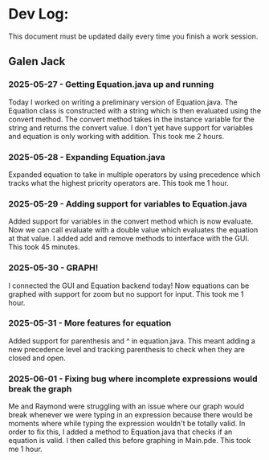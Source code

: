# Dev Log:

This document must be updated daily every time you finish a work session.

## Galen Jack 





### 2025-05-27 - Getting Equation.java up and running
Today I worked on writing a preliminary version of Equation.java. The Equation class is constructed with
a string which is then evaluated using the convert method. The convert method takes in the instance variable 
for the string and returns the convert value. I don't yet have support for variables and equation is only working with 
addition. This took me 2 hours.

### 2025-05-28 - Expanding Equation.java
Expanded equation to take in multiple operators by using precedence which tracks
what the highest priority operators are. This took me 1 hour.

### 2025-05-29 - Adding support for variables to Equation.java
Added support for variables in the convert method which is now evaluate. Now we can call evaluate with a double value
which evaluates the equation at that value. I added add and remove methods to interface with the GUI. This took 45 minutes.

### 2025-05-30 - GRAPH!
I connected the GUI and Equation backend today! Now equations can be graphed with support for zoom but no support for input. This took me 1 hour.

### 2025-05-31 - More features for equation
Added support for parenthesis and ^ in equation.java. This meant adding a new precedence level and tracking parenthesis to check when they are closed and open.

### 2025-06-01 - Fixing bug where incomplete expressions would break the graph
Me and Raymond were struggling with an issue where our graph would break whenever we were typing 
in an expression because there would be moments where while typing the expression wouldn't be totally 
valid. In order to fix this, I added a method to Equation.java that checks if an equation is valid. 
I then called this before graphing in Main.pde. This took me 1 hour.


